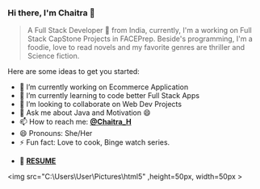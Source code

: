 ### Hi there, I'm Chaitra 👋

>A Full Stack Developer 🚀 from India, currently, I'm a working on Full Stack CapStone Projects in FACEPrep. Beside's programming, I'm a foodie, love to read novels and my favorite genres are thriller and Science fiction.

Here are some ideas to get you started:

- 🔭 I’m currently working on Ecommerce Application                                                  
- 🌱 I’m currently learning to code better Full Stack Apps
- 👯 I’m looking to collaborate on Web Dev Projects
- 💬 Ask me about Java and Motivation 😄
- 📫 How to reach me: <a href="linkedin.com/in/chaitra-h-choudar-b627b9188"><b>@Chaitra_H</b> </a> 
- 😄 Pronouns: She/Her
- ⚡ Fun fact: Love to cook, Binge watch series.
  
 * 👔  <a href="https://www.canva.com/design/DAEM6bG-G9E/sL5QjYOEdRS4cPZsLdA18g/view?utm_content=DAEM6bG-G9E&utm_campaign=designshare&utm_medium=link&utm_source=sharebutton"><b>RESUME</b> </a> 
 
<img src="C:\Users\User\Pictures\html5" ,height=50px, width=50px > 
  
  
 
 

